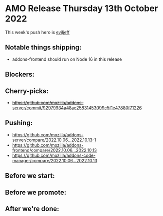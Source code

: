 # AMO Release Thursday 13th October 2022

This week's push hero is [eviljeff](https://github.com/eviljeff)

## Notable things shipping:
- addons-frontend should run on Node 16 in this release

## Blockers:

## Cherry-picks:
- ~~https://github.com/mozilla/addons-server/commit/92979934a48ae25831453099c5f1e47880f71226~~

## Pushing:

- https://github.com/mozilla/addons-server/compare/2022.10.06...2022.10.13-1
- https://github.com/mozilla/addons-frontend/compare/2022.10.06...2022.10.13
- https://github.com/mozilla/addons-code-manager/compare/2022.10.06...2022.10.13

## Before we start:

## Before we promote:

## After we're done:
